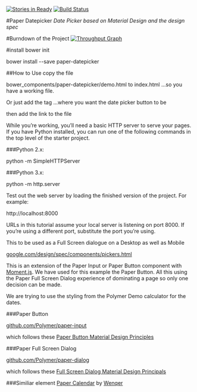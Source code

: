 [![Stories in Ready](https://badge.waffle.io/HackITtoday/paper-datepicker.png?label=ready&title=Ready)](https://waffle.io/HackITtoday/paper-datepicker)
[![Build Status](https://travis-ci.org/HackITtoday/paper-datepicker.svg?branch=master)](https://travis-ci.org/HackITtoday/paper-datepicker)

#Paper Datepicker
*Date Picker based on Material Design and the design spec*

#Burndown of the Project
[![Throughput Graph](https://graphs.waffle.io/HackITtoday/paper-datepicker/throughput.svg)](https://waffle.io/HackITtoday/paper-datepicker/metrics)

#install
bower init

bower install --save paper-datepicker

##How to Use
copy the file

bower_components/paper-datepicker/demo.html
to
index.html
...so you have a working file. 

Or just add the tag 
<paper-datepicker></paper-datepicker>
...where you want the date picker button to be

then add the link to the file
<link rel="import" href="bower_components/paper-datepicker/paper-datepicker.html">


While you’re working, you’ll need a basic HTTP server to serve your pages. If you have Python installed, you can run one of the following commands in the top level of the starter project.

###Python 2.x:

python -m SimpleHTTPServer

###Python 3.x:

python -m http.server

Test out the web server by loading the finished version of the project. For example:

http://localhost:8000

URLs in this tutorial assume your local server is listening on port 8000. If you’re using a different port, substitute the port you’re using.


This to be used as a Full Screen dialogue on a Desktop as well as Mobile

[google.com/design/spec/components/pickers.html](http://www.google.com/design/spec/components/pickers.html)

This is an extension of the Paper Input or Paper Button component with [Moment.js](https://github.com/moment/moment).
We have used for this example the Paper Button. All this using the Paper Full Screen Dialog experience of dominating a page so only one decision can be made.

We are trying to use the styling from the Polymer Demo calculator for the dates.

###Paper Button

[github.com/Polymer/paper-input](https://github.com/Polymer/paper-button)

which follows these [Paper Button Material Design Principles](http://www.google.com/design/spec/components/buttons.html)

###Paper Full Screen Dialog

[github.com/Polymer/paper-dialog](https://github.com/Polymer/paper-dialog)

which follows these [Full Screen Dialog Material Design Principals](http://www.google.com/design/spec/components/dialogs.html#dialogs-full-screen-dialogs)

###Similiar element
[Paper Calendar](https://github.com/Wenqer/paper-calendar/) by [Wenqer](https://github.com/Wenqer)
